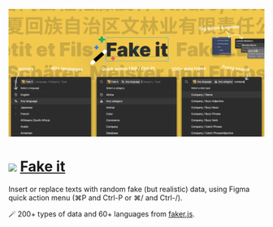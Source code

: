 [![cover](cover.png)](https://www.figma.com/community/plugin/1291306802526613625/fake-it)

# <img src="https://github.com/nliautaud/figma-fake-it-plugin/assets/761761/e8a016df-17fc-4663-af8e-edac1820b953" width="32"/> [Fake it](https://www.figma.com/community/plugin/1291306802526613625/fake-it)

Insert or replace texts with random fake (but realistic) data, using Figma quick action menu (⌘P and Ctrl-P or ⌘/ and Ctrl-/).

🪄 200+ types of data and 60+ languages from [faker.js](https://fakerjs.dev/).

